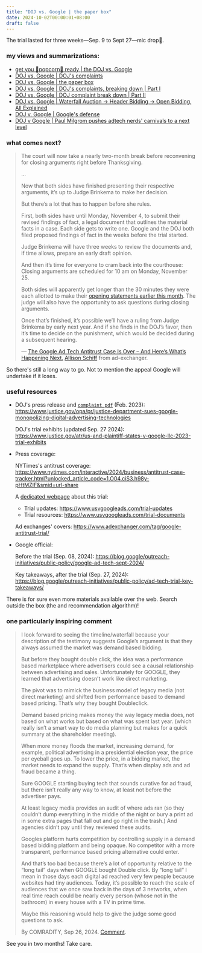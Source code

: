 ```yaml
---
title: "DOJ vs. Google | the paper box"
date: 2024-10-02T00:00:01+08:00
draft: false
---
```


The trial lasted for three weeks—Sep. 9 to Sept 27—mic drop🎤.

### my views and summarizations:

- [get you 🍿popcorn🍿 ready | the DOJ vs. Google](/posts/doj_vs_google/)
- [DOJ vs. Google | DOJ's complaints](/posts/dojs_complaint/)
- [DOJ vs. Google | the paper box](/posts/end_of_doj_v_google/)
- [DOJ vs. Google | DOJ's complaints, breaking down | Part I](/posts/dojs_complaint_full/)
- [DOJ vs. Google | DOJ complaint break down | Part II](/posts/dojs_complaint_full_1/)
- [DOJ vs. Google | Waterfall Auction -> Header Bidding -> Open Bidding, All Explained](/posts/header_bidding/)
- [DOJ v. Google | Google's defense](/posts/googles_defense/)
- [DOJ v Google | Paul Milgrom pushes adtech nerds' carnivals to a next level](/posts/paul_milgroms_testify/)

### what comes next?

> The court will now take a nearly two-month break before reconvening for closing arguments right before Thanksgiving.
>
> ...
>
> Now that both sides have finished presenting their respective arguments, it’s up to Judge Brinkema to make her decision.
>
> But there’s a lot that has to happen before she rules.
>
> First, both sides have until Monday, November 4, to submit their revised findings of fact, a legal document that outlines the material facts in a case. Each side gets to write one. Google and the DOJ both filed proposed findings of fact in the weeks before the trial started.
>
> Judge Brinkema will have three weeks to review the documents and, if time allows, prepare an early draft opinion.
>
> And then it’s time for everyone to cram back into the courthouse: Closing arguments are scheduled for 10 am on Monday, November 25.
>
> Both sides will apparently get longer than the 30 minutes they were each allotted to make their [opening statements earlier this month](https://www.adexchanger.com/antitrust/your-day-one-recap-doj-vs-google-goes-deep-into-the-ad-tech-weeds/). The judge will also have the opportunity to ask questions during closing arguments.
>
> Once that’s finished, it’s possible we’ll have a ruling from Judge Brinkema by early next year. And if she finds in the DOJ’s favor, then it’s time to decide on the punishment, which would be decided during a subsequent hearing.
>
> — [The Google Ad Tech Antitrust Case Is Over – And Here’s What’s Happening Next.](https://www.adexchanger.com/marketers/the-google-ad-tech-antitrust-case-is-over-and-heres-whats-happening-next/) [Allison Schiff](https://www.adexchanger.com/author/allison-schiff/) from ad-exchanger.

So there's still a long way to go. Not to mention the appeal Google will undertake if it loses.

### useful resources

- DOJ's press release and [`complaint pdf`](https://www.justice.gov/opa/press-release/file/1563746/dl) (Feb. 2023): https://www.justice.gov/opa/pr/justice-department-sues-google-monopolizing-digital-advertising-technologies

    DOJ's trial exhibits (updated Sep. 27 2024): https://www.justice.gov/atr/us-and-plaintiff-states-v-google-llc-2023-trial-exhibits

- Press coverage:

    NYTimes's antitrust coverage: https://www.nytimes.com/interactive/2024/business/antitrust-case-tracker.html?unlocked_article_code=1.O04.ciS3.h98y-pHtMZIF&smid=url-share

    A [dedicated webpage](https://www.usvgoogleads.com/) about this trial:

    - Trial updates: https://www.usvgoogleads.com/trial-updates
    - Trial resources: https://www.usvgoogleads.com/trial-documents

    Ad exchanges' covers: https://www.adexchanger.com/tag/google-antitrust-trial/

- Google official: 

    Before the trial (Sep. 08, 2024): https://blog.google/outreach-initiatives/public-policy/google-ad-tech-sept-2024/

    Key takeaways, after the trial (Sep. 27, 2024): https://blog.google/outreach-initiatives/public-policy/ad-tech-trial-key-takeaways/

There is for sure even more materials available over the web. Search outside the box (the and recommendation algorithm)!

### one particularly inspiring comment

> I look forward to seeing the timeline/waterfall because your description of the testimony suggests Google’s argument is that they always assumed the market was demand based bidding.
>
> But before they bought double click, the idea was a performance based marketplace where advertisers could see a causal relationship between advertising and sales. Unfortunately for GOOGLE, they learned that advertising doesn’t work like direct marketing.
>
> The pivot was to mimick the business model of legacy media (not direct marketing) and shifted from performance based to demand based pricing. That’s why they bought Doubleclick.
>
> Demand based pricing makes money the way legacy media does, not based on what works but based on what was spent last year. (which really isn’t a smart way to do media planning but makes for a quick summary at the shareholder meeting).
>
> When more money floods the market, increasing demand, for example, political advertising in a presidential election year, the price per eyeball goes up. To lower the price, in a bidding market, the market needs to expand the supply. That’s when display ads and ad fraud became a thing.
>
> Sure GOOGLE starting buying tech that sounds curative for ad fraud, but there isn’t really any way to know, at least not before the advertiser pays.
>
> At least legacy media provides an audit of where ads ran (so they couldn’t dump everything in the middle of the night or bury a print ad in some extra pages that fall out and go right in the trash.) And agencies didn’t pay until they reviewed these audits.
>
> Googles platform hurts competition by controlling supply in a demand based bidding platform and being opaque. No competitor with a more transparent, performance based pricing alternative could enter.
>
> And that’s too bad because there’s a lot of opportunity relative to the “long tail” days when GOOGLE bought Double click. By “long tail” I mean in those days each digital ad reached very few people because websites had tiny audiences. Today, it’s possible to reach the scale of audiences that we once saw back in the days of 3 networks, when real time reach could be nearly every person (whose not in the bathroom) in every house with a TV in prime time.
>
> Maybe this reasoning would help to give the judge some good questions to ask.
>
> By COMRADITY, Sep 26, 2024. [Comment](https://open.substack.com/pub/bigtechontrial/p/googles-lawyers-pitch-competing-explanation?utm_campaign=comment-list-share-cta&utm_medium=web&comments=true&commentId=70369739).

See you in two months! Take care.
